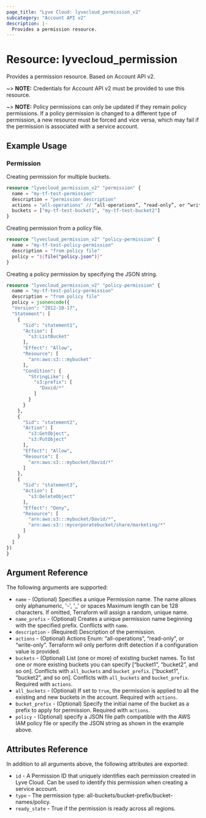 ```yaml
---
page_title: "Lyve Cloud: lyvecloud_permission_v2"
subcategory: "Account API v2"
description: |-
  Provides a permission resource.
---
```


# Resource: lyvecloud_permission

Provides a permission resource. Based on Account API v2.

~> **NOTE:** Credentials for Account API v2 must be provided to use this resource.

~> **NOTE:** Policy permissions can only be updated if they remain policy permissions. If a policy permission is changed to a different type of permission, a new resource must be forced and vice versa, which may fail if the permission is associated with a service account.


## Example Usage

### Permission

Creating permission for multiple buckets.
```terraform
resource "lyvecloud_permission_v2" "permission" {
  name = "my-tf-test-permission"
  description = "permission description"
  actions = "all-operations" // “all-operations”, “read-only”, or “write-only”.
  buckets = ["my-tf-test-bucket1", "my-tf-test-bucket2"]
}
```

Creating permission from a policy file.
```terraform
resource "lyvecloud_permission_v2" "policy-permission" {
  name = "my-tf-test-policy-permission"
  description = "from policy file"
  policy = "${file("policy.json")}"
}
```

Creating a policy permission by specifying the JSON string.
```terraform
resource "lyvecloud_permission_v2" "policy-permission" {
  name = "my-tf-test-policy-permission"
  description = "from policy file"
  policy = jsonencode({
  "Version": "2012-10-17",
  "Statement": [
    {
      "Sid": "statement1",
      "Action": [
        "s3:ListBucket"
      ],
      "Effect": "Allow",
      "Resource": [
        "arn:aws:s3:::mybucket"
      ],
      "Condition": {
        "StringLike": {
          "s3:prefix": [
            "David/*"
          ]
        }
      }
    },
    {
      "Sid": "statement2",
      "Action": [
        "s3:GetObject",
        "s3:PutObject"
      ],
      "Effect": "Allow",
      "Resource": [
        "arn:aws:s3:::mybucket/David/*"
      ]
    },
    {
      "Sid": "statement3",
      "Action": [
        "s3:DeleteObject"
      ],
      "Effect": "Deny",
      "Resource": [
        "arn:aws:s3:::mybucket/David/*",
        "arn:aws:s3:::mycorporatebucket/share/marketing/*"
      ]
    }
  ]
})
}
```


## Argument Reference

The following arguments are supported:

* `name` - (Optional) Specifies a unique Permission name. The name allows only alphanumeric, '-', '_' or spaces Maximum length can be 128 characters. If omitted, Terraform will assign a random, unique name.
* `name_prefix` - (Optional) Creates a unique permission name beginning with the specified prefix. Conflicts with `name`.
* `description` - (Required) Description of the permission.
* `actions` - (Optional) Actions Enum: “all-operations”, “read-only”, or “write-only”.
  Terraform wil only perform drift detection if a configuration value is provided.
* `buckets` - (Optional) List (one or more) of existing bucket names. To list one or more existing buckets you can specify 
[“bucket1”, “bucket2”, and so on]. Conflicts with `all_buckets` and `bucket_prefix`. [“bucket1”, “bucket2”, and so on]. Conflicts with `all_buckets` and `bucket_prefix`. Required with `actions`.
* `all_buckets` - (Optional) If set to `true`, the permission is applied to all the existing and new buckets in the account. Required with `actions`.
* `bucket_prefix` - (Optional) Specify the initial name of the bucket as a prefix to apply for permission. Required with `actions`.
* `policy` - (Optional) specify a JSON file path compatible with the AWS IAM policy file or specify the JSON string as shown in the example above.

## Attributes Reference

In addition to all arguments above, the following attributes are exported:

* `id` - A Permission ID that uniquely identifies each permission created in Lyve Cloud. Can be used to identify this permission when creating a service account.
* `type` - The permission type: all-buckets/bucket-prefix/bucket-names/policy.
* `ready_state` - True if the permission is ready across all regions.